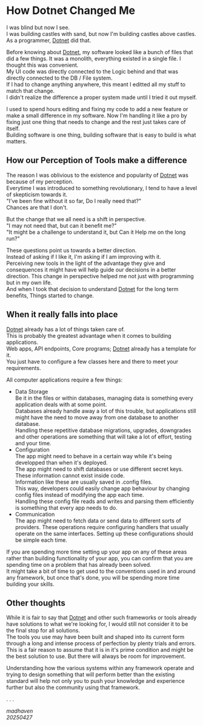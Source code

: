 # How Dotnet Changed Me

I was blind but now I see.  
I was building castles with sand, but now I'm building castles above castles.  
As a programmer, [Dotnet][0] did that.  

Before knowing about [Dotnet][0], my software looked like a bunch of files that did a few things.
It was a monolith, everything existed in a single file. I thought this was convenient.  
My UI code was directly connected to the Logic behind and that was directly connected to the DB / File system.  
If I had to change anything anywhere, this meant I editted all my stuff to match that change.  
I didn't realize the difference a proper system made until I tried it out myself.  

I used to spend hours editing and fixing my code to add a new feature or make a small difference in my software.
Now I'm handling it like a pro by fixing just one thing that needs to change and the rest just takes care of itself.  
Building software is one thing, building software that is easy to build is what matters.

## How our Perception of Tools make a difference

The reason I was oblivious to the existence and popularity of [Dotnet][0] was because of my perception.  
Everytime I was introduced to something revolutionary, I tend to have a level of skepticism towards it.  
"I've been fine without it so far, Do I really need that?"  
Chances are that I don't.  

But the change that we all need is a shift in perspective.  
"I may not need that, but can it benefit me?"  
"It might be a challenge to understand it, but Can it Help me on the long run?"  

These questions point us towards a better direction.  
Instead of asking if I like it, I'm asking if I am improving with it.  
Perceiving new tools in the light of the advantage they give and consequences it might have will help guide our decisions in a better direction. This change in perspective helped me not just with programming but in my own life.  
And when I took that decision to understand [Dotnet][0] for the long term benefits, Things started to change.

## When it really falls into place

[Dotnet][0] already has a lot of things taken care of.  
This is probably the greatest advantage when it comes to building applications.  
Web apps, API endpoints, Core programs; [Dotnet][0] already has a template for it.  
You just have to configure a few classes here and there to meet your requirements.  

All computer applications require a few things:

* Data Storage  
  Be it in the files or within databases, managing data is something every application deals with at some point.  
  Databases already handle away a lot of this trouble, but applications still might have the need to move away from one database to another database.  
  Handling these repetitive database migrations, upgrades, downgrades and other operations are something that will take a lot of effort, testing and your time.  
* Configuration  
  The app might need to behave in a certain way while it's being developped than when it's deployed.  
  The app might need to shift databases or use different secret keys. These information cannot exist inside code.  
  Information like these are usually saved in .config files.  
  This way, developers could easily change app behaviour by changing config files instead of modifying the app each time.  
  Handling these config file reads and writes and parsing them efficiently is something that every app needs to do.  
* Communication  
  The app might need to fetch data or send data to different sorts of providers. These operations require configuring handlers that usually operate on the same interfaces. Setting up these configurations should be simple each time.

If you are spending more time setting up your app on any of these areas rather than building functionality of your app, you can confirm that you are spending time on a problem that has already been solved.  
It might take a bit of time to get used to the conventions used in and around any framework, but once that's done, you will be spending more time building your skills.

## Other thoughts

While it is fair to say that [Dotnet][0] and other such frameworks or tools already have solutions to what we're looking for, I would still not consider it to be the final stop for all solutions.  
The tools you use may have been built and shaped into its current form through a long and intense process of perfection by plenty trials and errors. This is a fair reason to assume that it is in it's prime condition and might be the best solution to use. But there will always be room for improvement.  

Understanding how the various systems within any framework operate and trying to design something that will perform better than the existing standard will help not only you to push your knowledge and experience further but also the community using that framework.

. . .

_madhaven_  
_20250427_

[0]: https://dotnet.microsoft.com/

